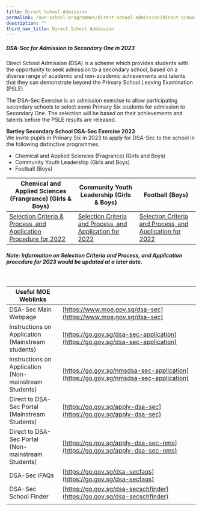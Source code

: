 ```yaml
---
title: Direct School Admission
permalink: /our-school-programmes/direct-school-admission/direct-school-admission/
description: ""
third_nav_title: Direct School Admission
---
```

##### DSA-Sec for Admission to Secondary One in 2023 <br> 
Direct School Admission (DSA) is a scheme which provides students with the opportunity to seek admission to a secondary school, based on a diverse range of academic and non-academic achievements and talents that they can demonstrate beyond the Primary School Leaving Examination (PSLE).

The DSA-Sec Exercise is an admission exercise to allow participating secondary schools to select some Primary Six  students for admission to Secondary One. The selection will be based on their achievements and talents before the PSLE results are released.

**Bartley Secondary School DSA-Sec Exercise 2023** <br>
We invite pupils in Primary Six in 2023 to apply for DSA-Sec to the school in the following distinctive programmes:
* Chemical and Applied Sciences (Fragrance) (Girls and Boys)
* Community Youth Leadership (Girls and Boys)
* Football (Boys)<br>


| Chemical and Applied Sciences (Frangrance) (Girls &amp; Boys) | Community Youth Leadership (Girls &amp; Boys) | Football (Boys) |
| -------- | -------- | -------- |
| [Selection Criteria &amp; Process, and Application Procedure for 2022](https://moe-bartleysec-staging.netlify.app/our-signature-programmes/direct-school-admission/applied-learning-programme/)     | [Selection Criteria and Process, and Application for 2022](https://staging.d2dbd9z2fz7m9o.amplifyapp.com/our-signature-programmes/direct-school-admission/learning-for-life-programme/)    | [Selection Criteria and Process, and Application for 2022](https://staging.d2dbd9z2fz7m9o.amplifyapp.com/our-signature-programmes/direct-school-admission/football/)     |


 
##### Note:  Information on Selection Criteria and Process, and Application procedure for 2023 would be updated at a later date. <br>
<br>

| Useful MOE Weblinks |  |
|---|---|
|  DSA-Sec Main Webpage | [https://www.moe.gov.sg/dsa-sec](https://www.moe.gov.sg/dsa-sec) |
| Instructions on Application<br>(Mainstream students) | [https://go.gov.sg/dsa-sec-application](https://go.gov.sg/dsa-sec-application) |
| Instructions on Application<br>(Non-mainstream Students) | [https://go.gov.sg/nmsdsa-sec-application](https://go.gov.sg/nmsdsa-sec-application) |
| Direct to DSA-Sec Portal<br>(Mainstream Students) | [https://go.gov.sg/apply-dsa-sec](https://go.gov.sg/apply-dsa-sec) |
| Direct to DSA-Sec Portal <br>(Non-mainstream Students) | [https://go.gov.sg/apply-dsa-sec-nms](https://go.gov.sg/apply-dsa-sec-nms) |
| DSA-Sec iFAQs | [https://go.gov.sg/dsa-secfaqs](https://go.gov.sg/dsa-secfaqs) |
| DSA-Sec School Finder | [https://go.gov.sg/dsa-secschfinder](https://go.gov.sg/dsa-secschfinder) |
| | |